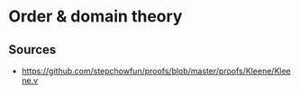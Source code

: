 Order & domain theory
=====================

Sources
-------

* https://github.com/stepchowfun/proofs/blob/master/proofs/Kleene/Kleene.v